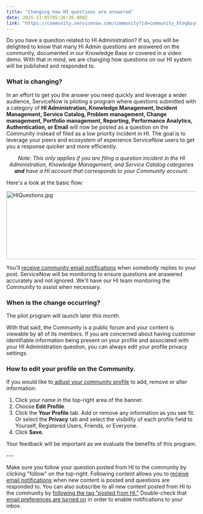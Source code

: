 ```yaml
---
title: "Changing how HI questions are answered"
date: 2015-11-05T05:26:26.000Z
link: "https://community.servicenow.com/community?id=community_blog&sys_id=3a1e626ddbd0dbc01dcaf3231f961969"
---
```

<p>Do you have a question related to HI Administration? If so, you will be delighted to know that many Hi Admin questions are answered on the community, documented in our Knowledge Base or covered in a video demo. With that in mind, we are changing how questions on our HI system will be published and responded to.</p><p></p><h3>What is changing?</h3><p>In an effort to get you the answer you need quickly and leverage a wider audience, ServiceNow is piloting a program where questions submitted with a category of <strong>HI Administration, Knowledge Management, Incident Management, Service Catalog, Problem management, Change management, Portfolio management, Reporting, Performance Analytics, Authentication, or Email</strong> will now be posted as a question on the Community instead of filed as a low priority incident in HI. The goal is to leverage your peers and ecosystem of experience ServiceNow users to get you a response quicker and more efficiently.</p><p></p><p style="text-align: center;"><em>Note: This only applies if you are filing a question incident in the HI Administration, Knowledge Management, and Service Catalog categories <strong>and</strong> have a HI account that corresponds to your Community account.</em></p><p></p><p>Here's a look at the basic flow:</p><p><img   alt="HIQuestions.jpg" class="image-1 jive-image" src="3ca878cadbdc5f048c8ef4621f9619d7.iix" style="width: 620px; height: 180px; display: block; margin-left: auto; margin-right: auto;"/></p><p></p><p>You'll <a title="" _jive_internal="true" href="/community?id=community_article&sys_id=f4bc6a25dbd0dbc01dcaf3231f961948">receive community email notifications</a> when somebody replies to your post. ServiceNow will be monitoring to ensure questions are answered accurately and not ignored. We'll have our HI team monitoring the Community to assist when necessary.</p><p></p><h3>When is the change occurring?</h3><p>The pilot program will launch later this month.</p><p></p><p>With that said, the Community is a public forum and your content is viewable by all of its members. If you are concerned about having customer identifiable information being present on your profile and associated with your HI Administration question, you can always edit your profile privacy settings.</p><p></p><h3>How to edit your profile on the Community.</h3><p>If you would like to<a title="" _jive_internal="true" href="/community?id=community_article&sys_id=f4bc6a25dbd0dbc01dcaf3231f961948"> adjust your community profile</a> to add, remove or alter information:</p><ol style="list-style-type: decimal;"><li>Click your name in the top-right area of the banner.</li><li>Choose <strong>Edit Profile</strong>.</li><li>Click the <strong>Your Profile</strong> tab. Add or remove any information as you see fit. Or select the <strong>Privacy</strong> tab and select the visibility of each profile field to Yourself, Registered Users, Friends, or Everyone.</li><li>Click <strong>Save.</strong></li></ol><p></p><p></p><p>Your feedback will be important as we evaluate the benefits of this program.</p><p></p><p>---</p><p></p><p>Make sure you follow your question posted from HI to the community by clicking "follow" on the top-right. Following content allows you to <a title="" _jive_internal="true" href="/community?id=community_article&sys_id=f4bc6a25dbd0dbc01dcaf3231f961948">receive email notifications</a> when new content is posted and questions are responded to. You can also subscribe to all new content posted from HI to the community by <a title="" _jive_internal="true" href="/community?id=community_article&sys_id=134da229dbd0dbc01dcaf3231f961985">following the tag "posted from HI."</a> Double-check that <a title="" _jive_internal="true" href="/community?id=community_article&sys_id=f4bc6a25dbd0dbc01dcaf3231f961948">email preferences are turned on</a> in order to enable notifications to your inbox.</p>